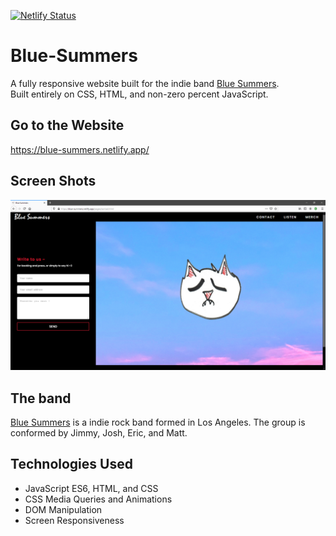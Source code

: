 [![Netlify Status](https://api.netlify.com/api/v1/badges/47564e59-5e8e-40d3-be2f-45957690b735/deploy-status)](https://app.netlify.com/sites/blue-summers/deploys) <br>
# Blue-Summers

A fully responsive website built for the indie band [Blue Summers](https://bluesummers.bandcamp.com/).</br>
Built entirely on CSS, HTML, and non-zero percent JavaScript.<br>

## Go to the Website
https://blue-summers.netlify.app/

## Screen Shots

![Website](1.png)

## The band

[Blue Summers](https://bluesummers.bandcamp.com/) is a indie rock band formed in Los Angeles. The group is conformed by Jimmy, Josh, Eric, and Matt. 

## Technologies Used

* JavaScript ES6, HTML, and CSS
* CSS Media Queries and Animations
* DOM Manipulation
* Screen Responsiveness 
